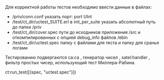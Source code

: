 Для корректной работы тестов необходимо ввести данные в файлах:
 - /priv/conn.conf
		указать порт: port UInt
 - /test/ct_dir/uctest_SUITE.erl
		в init_per_suite указать абсолютный путь до папки /priv
 - /test/ct_dir/cover.spec
		пути до исходников приложения /src и откомпилированных с опцией debug_info файлов /ebin
 - /test/ct_dir/uctest.spec
		папку с файлами для теста и папку для сранья логами

Тестированию подвергаются ca:ca , генератор чисел , satel:handler , фильтр простых чисер, использующий тест Миллера-Рабина.

ct:run_test([{spec, "uctest.spec"}])
